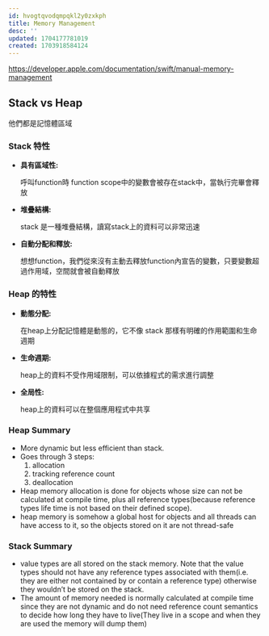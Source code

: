```yaml
---
id: hvogtqvodqmpqkl2y0zxkph
title: Memory Management
desc: ''
updated: 1704177781019
created: 1703918584124
---
```


https://developer.apple.com/documentation/swift/manual-memory-management

## Stack vs Heap

他們都是記憶體區域

### Stack 特性

- **具有區域性:**

  呼叫function時 function scope中的變數會被存在stack中，當執行完畢會釋放

- **堆疊結構:**

  stack 是一種堆疊結構，讀寫stack上的資料可以非常迅速

- **自動分配和釋放:**

  想想function，我們從來沒有主動去釋放function內宣告的變數，只要變數超過作用域，空間就會被自動釋放

### Heap 的特性

- **動態分配:**

  在heap上分配記憶體是動態的，它不像 stack 那樣有明確的作用範圍和生命週期

- **生命週期:**

  heap上的資料不受作用域限制，可以依據程式的需求進行調整

- **全局性:**

  heap上的資料可以在整個應用程式中共享

### Heap Summary

- More dynamic but less efficient than stack.
- Goes through 3 steps:
  1. allocation
  2. tracking reference count
  3. deallocation
- Heap memory allocation is done for objects whose size can not be calculated at compile time, plus all reference types(because reference types life time is not based on their defined scope).
- heap memory is somehow a global host for objects and all threads can have access to it, so the objects stored on it are not thread-safe

### Stack Summary

- value types are all stored on the stack memory. Note that the value types should not have any reference types associated with them(i.e. they are either not contained by or contain a reference type) otherwise they wouldn’t be stored on the stack.
- The amount of memory needed is normally calculated at compile time since they are not dynamic and do not need reference count semantics to decide how long they have to live(They live in a scope and when they are used the memory will dump them)